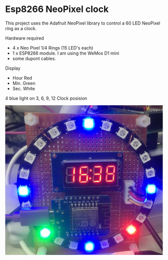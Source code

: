 # Esp8266 NeoPixel clock
This project uses the Adafruit NeoPixel library to control a 60 LED NeoPixel ring as a clock. 

Hardware required

* 4 x Neo Pixel 1/4 Rings (15 LED's each)
* 1 x ESP8266 module. I am using the WeMos D1 mini
* some dupont cables. 

Display
* Hour Red
* Min. Green
* Sec. White

4 blue light on 3, 6, 9, 12 Clock posision

![Esp8266 NeoPixel clock](Esp8266_NeoPixel_clock.jpg)
